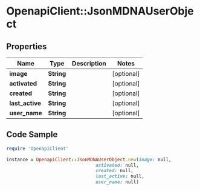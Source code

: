 # OpenapiClient::JsonMDNAUserObject

## Properties

Name | Type | Description | Notes
------------ | ------------- | ------------- | -------------
**image** | **String** |  | [optional] 
**activated** | **String** |  | [optional] 
**created** | **String** |  | [optional] 
**last_active** | **String** |  | [optional] 
**user_name** | **String** |  | [optional] 

## Code Sample

```ruby
require 'OpenapiClient'

instance = OpenapiClient::JsonMDNAUserObject.new(image: null,
                                 activated: null,
                                 created: null,
                                 last_active: null,
                                 user_name: null)
```


